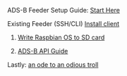 ADS-B Feeder Setup Guide: 
<a href="https://github.com/adsb-related-code/how-to-setup-community-adsb-feeder/wiki/Guide:-How-to-setup-a-community-ADSB-Feeder-Receiver">Start Here</a>

Existing Feeder (SSH/CLI)
<a href="https://github.com/airplanes-live/feed">Install client<a/>


1. <a href="https://github.com/adsb-related-code/how-to-setup-community-adsb-feeder/wiki/How-to-write-Raspbian-OS-to-SD-card-using-Imager">Write Raspbian OS to SD card</a>

2. <a href="https://github.com/adsb-related-code/how-to-setup-community-adsb-feeder/wiki/ADSB-Data-API-Usage-Guide">ADS-B API Guide</a>

Lastly: <a href="https://github.com/adsb-related-code/how-to-setup-community-adsb-feeder/wiki/Ode-to-derpy-kat-troll">an ode to an odious troll</a>
